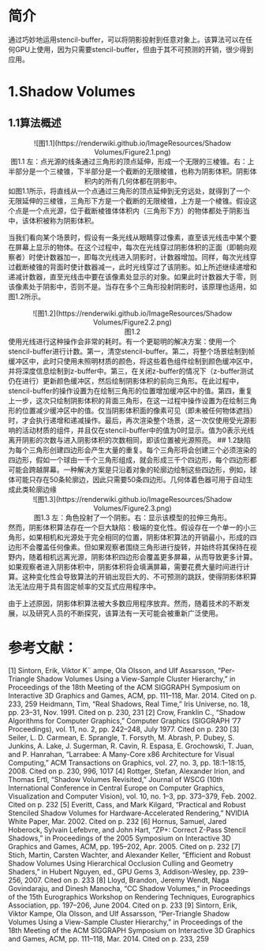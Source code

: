 # 简介
通过巧妙地运用stencil-buffer，可以将阴影投射到任意对象上。该算法可以在任何GPU上使用，因为只需要stencil-buffer，但由于其不可预测的开销，很少得到应用。
# 1.Shadow Volumes
## 1.1算法概述
<div align=center>![图1.1](https://renderwiki.github.io/ImageResources/Shadow Volumes/Figure2.1.png)</div>
<center>图1.1 左：点光源的线条通过三角形的顶点延伸，形成一个无限的三棱锥。右：上半部分是一个三棱锥，下半部分是一个截断的无限棱锥，也称为阴影体积。阴影体积内的所有几何体都在阴影中。</center>
如图1.1所示，将直线从一个点通过三角形的顶点延伸到无穷远处，就得到了一个无限延伸的三棱锥，三角形下方是一个截断的无限棱锥，上方是一个棱锥。假设这个点是一个点光源，位于截断棱锥体体积内（三角形下方）的物体都处于阴影当中，该体积被称为阴影体积。

当我们看向某个场景时，假设有一条光线从眼睛穿过像素，直至该光线击中某个要在屏幕上显示的物体。在这个过程中，每次在光线穿过阴影体积的正面（即朝向观察者）时使计数器加一，即每次光线进入阴影时，计数器增加。同样，每次光线穿过截断棱锥的背面时使计数器减一，此时光线穿过了该阴影。如上所述继续递增和递减计数器，直至光线击中要在该像素处显示的对象。如果此时计数器大于零，则该像素处于阴影中，否则不是。当存在多个三角形投射阴影时，该原理也适用，如图1.2所示。
<div align=center>![图1.2](https://renderwiki.github.io/ImageResources/Shadow Volumes/Figure2.2.png)</div>
<center>图1.2 </center>
使用光线进行这种操作会非常的耗时。有一个更聪明的解决方案：使用一个stencil-buffer进行计数。第一，清空stencil-buffer。第二，将整个场景绘制到帧缓冲区中，此时只使用未照明材质的颜色，将这些着色组件绘制到颜色缓冲区中，并将深度信息绘制到z-buffer中。第三，在关闭z-buffer的情况下（z-buffer测试仍在进行）更新颜色缓冲区，然后绘制阴影体积的前向三角形。在此过程中，stencil-buffer的操作设置为在绘制三角形的位置增加缓冲区中的值。第四，重复上一步，这次只绘制阴影体积的背面三角形，在这一过程中操作设置为在绘制三角形的位置减少缓冲区中的值。仅当阴影体积面的像素可见（即未被任何物体遮挡）时，才会执行递增和递减操作。最后，再次渲染整个场景，这一次仅使用受光源影响的活动材质的组件，并且仅在stencil-buffer中的值为0时显示。值为0表示光线离开阴影的次数与进入阴影体积的次数相同，即该位置被光源照亮。
## 1.2缺陷
为每个三角形创建四边形会产生大量的重复。每个三角形将会创建三个必须渲染的四边形，假如一个球由一千个三角形组成，就会形成三千个四边形，每个四边形都可能会跨越屏幕。一种解决方案是只沿着对象的轮廓边绘制这些四边形，例如，球体可能只存在50条轮廓边，因此只需要50条四边形。几何体着色器可用于自动生成此类轮廓边缘
<div align=center>![图1.3](https://renderwiki.github.io/ImageResources/Shadow Volumes/Figure2.3.png)</div>
<center>图1.3 左：角色投射了一个阴影。右：显示该模型的拉伸三角形。 
</center>
 然而，阴影体积算法存在一个巨大缺陷：极端的变化性。假设存在一个单一的小三角形，如果相机和光源处于完全相同的位置，阴影体积算法的开销最小，形成的四边形不会覆盖任何像素。但如果观察者围绕三角形进行旋转，并始终将其保持在视野内，随着相机远离光源，阴影体积四边形会覆盖更多屏幕，从而导致更多计算。如果观察者进入阴影体积中，阴影体积将会填满屏幕，需要花费大量时间进行计算。这种变化性会导致算法的开销出现巨大的、不可预测的跳跃，使得阴影体积算法无法应用于具有固定帧率的交互式应用程序中。 
 
 由于上述原因，阴影体积算法被大多数应用程序放弃。然而，随着技术的不断发展，以及研究人员的不断探究，该算法有一天可能会被重新广泛使用。
# 参考文献：
[1] Sintorn, Erik, Viktor K¨ ampe, Ola Olsson, and Ulf Assarsson, “Per-Triangle Shadow Volumes Using a View-Sample Cluster Hierarchy,” in Proceedings of the 18th Meeting of the ACM SIGGRAPH Symposium on Interactive 3D Graphics and Games, ACM, pp. 111–118, Mar. 2014. Cited on p. 233, 259
Heidmann, Tim, “Real Shadows, Real Time,” Iris Universe, no. 18, pp. 23–31, Nov. 1991. Cited on p. 230, 231
[2] Crow, Franklin C., “Shadow Algorithms for Computer Graphics,” Computer Graphics (SIGGRAPH ’77 Proceedings), vol. 11, no. 2, pp. 242–248, July 1977. Cited on p. 230
[3] Seiler, L. D. Carmean, E. Sprangle, T. Forsyth, M. Abrash, P. Dubey, S. Junkins, A. Lake, J. Sugerman, R. Cavin, R. Espasa, E. Grochowski, T. Juan, and P. Hanrahan, “Larrabee: A Many-Core x86 Architecture for Visual Computing,” ACM Transactions on Graphics, vol. 27, no. 3, pp. 18:1–18:15, 2008. Cited on p. 230, 996, 1017
[4] Rottger, Stefan, Alexander Irion, and Thomas Ertl, “Shadow Volumes Revisited,” Journal of WSCG (10th International Conference in Central Europe on Computer Graphics, Visualization and Computer Vision), vol. 10, no. 1–3, pp. 373–379, Feb. 2002. Cited on p. 232
[5] Everitt, Cass, and Mark Kilgard, “Practical and Robust Stenciled Shadow Volumes for Hardware-Accelerated Rendering,” NVIDIA White Paper, Mar. 2002. Cited on p. 232
[6] Hornus, Samuel, Jared Hoberock, Sylvain Lefebvre, and John Hart, “ZP+: Correct Z-Pass Stencil Shadows,” in Proceedings of the 2005 Symposium on Interactive 3D Graphics and Games, ACM, pp. 195–202, Apr. 2005. Cited on p. 232
[7] Stich, Martin, Carsten Wachter, and Alexander Keller, “Efficient and Robust Shadow Volumes Using Hierarchical Occlusion Culling and Geometry Shaders,” in Hubert Nguyen, ed., GPU Gems 3, Addison-Wesley, pp. 239–256, 2007. Cited on p. 233
[8] Lloyd, Brandon, Jeremy Wendt, Naga Govindaraju, and Dinesh Manocha, “CC Shadow Volumes,” in Proceedings of the 15th Eurographics Workshop on Rendering Techniques, Eurographics Association, pp. 197–206, June 2004. Cited on p. 233
[9] Sintorn, Erik, Viktor Kampe, Ola Olsson, and Ulf Assarsson, “Per-Triangle Shadow Volumes Using a View-Sample Cluster Hierarchy,” in Proceedings of the 18th Meeting of the ACM SIGGRAPH Symposium on Interactive 3D Graphics and Games, ACM, pp. 111–118, Mar. 2014. Cited on p. 233, 259
